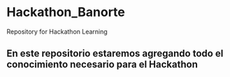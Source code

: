 # Hackathon_Banorte
Repository for Hackathon Learning
## En este repositorio estaremos agregando todo el conocimiento necesario para el Hackathon
